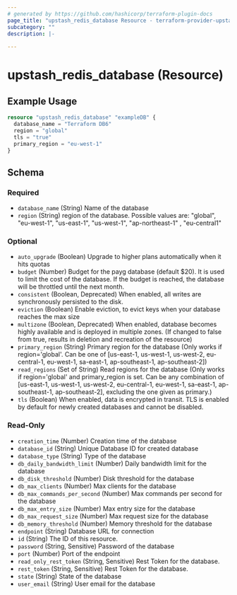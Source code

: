 ```yaml
---
# generated by https://github.com/hashicorp/terraform-plugin-docs
page_title: "upstash_redis_database Resource - terraform-provider-upstash"
subcategory: ""
description: |-
  
---
```


# upstash_redis_database (Resource)



## Example Usage

```terraform
resource "upstash_redis_database" "exampleDB" {
  database_name = "Terraform DB6"
  region = "global"
  tls = "true"
  primary_region = "eu-west-1"
}
```

<!-- schema generated by tfplugindocs -->
## Schema

### Required

- `database_name` (String) Name of the database
- `region` (String) region of the database. Possible values are: "global", "eu-west-1", "us-east-1", "us-west-1", "ap-northeast-1" , "eu-central1"

### Optional

- `auto_upgrade` (Boolean) Upgrade to higher plans automatically when it hits quotas
- `budget` (Number) Budget for the payg database (default $20). It is used to limit the cost of the database. If the budget is reached, the database will be throttled until the next month.
- `consistent` (Boolean, Deprecated) When enabled, all writes are synchronously persisted to the disk.
- `eviction` (Boolean) Enable eviction, to evict keys when your database reaches the max size
- `multizone` (Boolean, Deprecated) When enabled, database becomes highly available and is deployed in multiple zones. (If changed to false from true, results in deletion and recreation of the resource)
- `primary_region` (String) Primary region for the database (Only works if region='global'. Can be one of [us-east-1, us-west-1, us-west-2, eu-central-1, eu-west-1, sa-east-1, ap-southeast-1, ap-southeast-2])
- `read_regions` (Set of String) Read regions for the database (Only works if region='global' and primary_region is set. Can be any combination of [us-east-1, us-west-1, us-west-2, eu-central-1, eu-west-1, sa-east-1, ap-southeast-1, ap-southeast-2], excluding the one given as primary.)
- `tls` (Boolean) When enabled, data is encrypted in transit. TLS is enabled by default for newly created databases and cannot be disabled.

### Read-Only

- `creation_time` (Number) Creation time of the database
- `database_id` (String) Unique Database ID for created database
- `database_type` (String) Type of the database
- `db_daily_bandwidth_limit` (Number) Daily bandwidth limit for the database
- `db_disk_threshold` (Number) Disk threshold for the database
- `db_max_clients` (Number) Max clients for the database
- `db_max_commands_per_second` (Number) Max commands per second for the database
- `db_max_entry_size` (Number) Max entry size for the database
- `db_max_request_size` (Number) Max request size for the database
- `db_memory_threshold` (Number) Memory threshold for the database
- `endpoint` (String) Database URL for connection
- `id` (String) The ID of this resource.
- `password` (String, Sensitive) Password of the database
- `port` (Number) Port of the endpoint
- `read_only_rest_token` (String, Sensitive) Rest Token for the database.
- `rest_token` (String, Sensitive) Rest Token for the database.
- `state` (String) State of the database
- `user_email` (String) User email for the database
